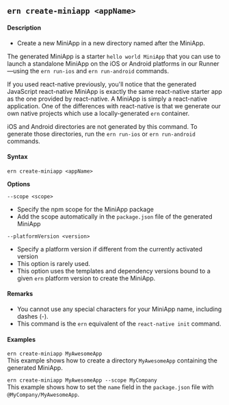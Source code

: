 ## `ern create-miniapp <appName>`
#### Description
* Create a new MiniApp in a new directory named after the MiniApp.  

The generated MiniApp is a starter `hello world MiniApp` that you can use to launch a standalone MiniApp on the iOS or Android platforms in our Runner—using the `ern run-ios` and `ern run-android` commands.  

If you used react-native previously, you'll notice that the generated JavaScript react-native MiniApp is exactly the same react-native starter app as the one provided by react-native. A MiniApp is simply a react-native application. One of the differences with react-native is that we generate our own native projects which use a locally-generated `ern` container.

iOS and Android directories are not generated by this command. To generate those directories, run the `ern run-ios` or `ern run-android` commands.

#### Syntax
`ern create-miniapp <appName>`  

**Options**  

`--scope <scope>`

* Specify the npm scope for the MiniApp package   
* Add the scope automatically in the `package.json` file of the generated MiniApp  

`--platformVersion <version>`

* Specify a platform version if different from the currently activated version  
* This option is rarely used.  
* This option uses the templates and dependency versions bound to a given `ern` platform version to create the MiniApp.

#### Remarks
* You cannot use any special characters for your MiniApp name, including dashes (-).  
* This command is the `ern` equivalent of the `react-native init` command.  

#### Examples
`ern create-miniapp MyAwesomeApp`  
This example shows how to create a directory `MyAwesomeApp` containing the generated MiniApp.  

`ern create-miniapp MyAwesomeApp --scope MyCompany`  
This example shows how to set the `name` field in the `package.json` file with `@MyCompany/MyAwesomeApp`.
